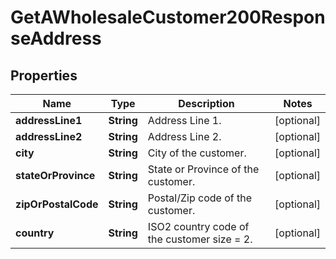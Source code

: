 

# GetAWholesaleCustomer200ResponseAddress


## Properties

| Name | Type | Description | Notes |
|------------ | ------------- | ------------- | -------------|
|**addressLine1** | **String** | Address Line 1. |  [optional] |
|**addressLine2** | **String** | Address Line 2. |  [optional] |
|**city** | **String** | City of the customer. |  [optional] |
|**stateOrProvince** | **String** | State or Province of the customer. |  [optional] |
|**zipOrPostalCode** | **String** | Postal/Zip code of the customer. |  [optional] |
|**country** | **String** | ISO2 country code of the customer size &#x3D; 2. |  [optional] |



